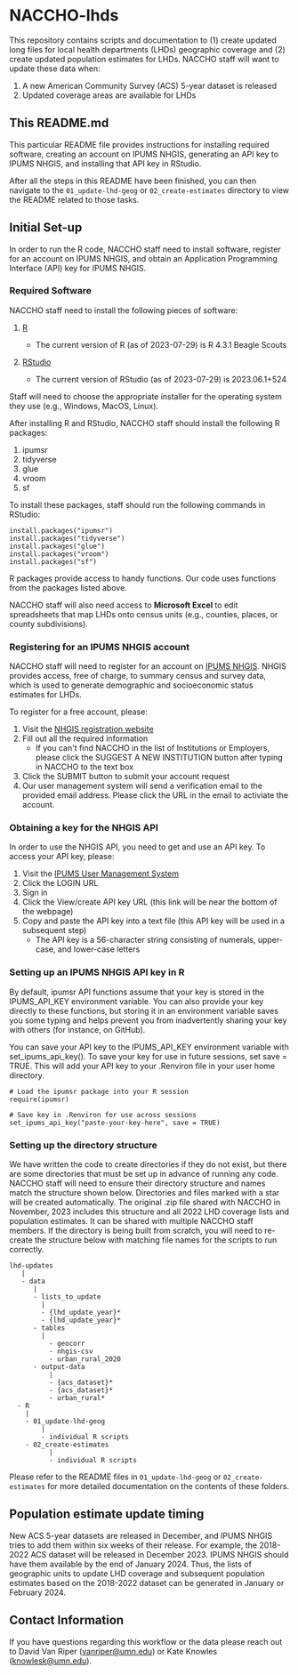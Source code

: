 # NACCHO-lhds

This repository contains scripts and documentation to (1) create updated long files for local health departments (LHDs) geographic coverage and (2) create updated population estimates for LHDs. NACCHO staff will want to update these data when:

1.  A new American Community Survey (ACS) 5-year dataset is released
2.  Updated coverage areas are available for LHDs

## This README.md

This particular README file provides instructions for installing required software, creating an account on IPUMS NHGIS, generating an API key to IPUMS NHGIS, and installing that API key in RStudio.

After all the steps in this README have been finished, you can then navigate to the `01_update-lhd-geog` or `02_create-estimates` directory to view the README related to those tasks.

## Initial Set-up

In order to run the R code, NACCHO staff need to install software, register for an account on IPUMS NHGIS, and obtain an Application Programming Interface (API) key for IPUMS NHGIS.

### Required Software

NACCHO staff need to install the following pieces of software:

1.  [R](https://cran.r-project.org/)

    -   The current version of R (as of 2023-07-29) is R 4.3.1 Beagle Scouts

2.  [RStudio](https://posit.co/download/rstudio-desktop/)

    -   The current version of RStudio (as of 2023-07-29) is 2023.06.1+524

Staff will need to choose the appropriate installer for the operating system they use (e.g., Windows, MacOS, Linux).

After installing R and RStudio, NACCHO staff should install the following R packages:

1.  ipumsr
2.  tidyverse
3.  glue
4.  vroom
5.  sf

To install these packages, staff should run the following commands in RStudio:

    install.packages("ipumsr")
    install.packages("tidyverse")
    install.packages("glue")
    install.packages("vroom")
    install.packages("sf")

R packages provide access to handy functions. Our code uses functions from the packages listed above. 

NACCHO staff will also need access to **Microsoft Excel** to edit spreadsheets that map LHDs onto census units (e.g., counties, places, or county subdivisions).

### Registering for an IPUMS NHGIS account

NACCHO staff will need to register for an account on [IPUMS NHGIS](https://www.nhgis.org/). NHGIS provides access, free of charge, to summary census and survey data, which is used to generate demographic and socioeconomic status estimates for LHDs.

To register for a free account, please:

1.  Visit the [NHGIS registration website](https://uma.pop.umn.edu/nhgis/user/new)
2.  Fill out all the required information
    -   If you can't find NACCHO in the list of Institutions or Employers, please click the SUGGEST A NEW INSTITUTION button after typing in NACCHO to the text box
3.  Click the SUBMIT button to submit your account request
4.  Our user management system will send a verification email to the provided email address. Please click the URL in the email to activiate the account.

### Obtaining a key for the NHGIS API

In order to use the NHGIS API, you need to get and use an API key. To access your API key, please:

1.  Visit the [IPUMS User Management System](https://uma.pop.umn.edu/)
2.  Click the LOGIN URL
3.  Sign in
4.  Click the View/create API key URL (this link will be near the bottom of the webpage)
5.  Copy and paste the API key into a text file (this API key will be used in a subsequent step)
    -   The API key is a 56-character string consisting of numerals, upper-case, and lower-case letters

### Setting up an IPUMS NHGIS API key in R

By default, ipumsr API functions assume that your key is stored in the IPUMS_API_KEY environment variable. You can also provide your key directly to these functions, but storing it in an environment variable saves you some typing and helps prevent you from inadvertently sharing your key with others (for instance, on GitHub).

You can save your API key to the IPUMS_API_KEY environment variable with set_ipums_api_key(). To save your key for use in future sessions, set save = TRUE. This will add your API key to your .Renviron file in your user home directory.

    # Load the ipumsr package into your R session
    require(ipumsr)

    # Save key in .Renviron for use across sessions
    set_ipums_api_key("paste-your-key-here", save = TRUE)

### Setting up the directory structure

We have written the code to create directories if they do not exist, but there are some directories that must be set up in advance of running any code. NACCHO staff will need to ensure their directory structure and names match the structure shown below. Directories and files marked with a star will be created automatically. The original .zip file shared with NACCHO in November, 2023 includes this structure and all 2022 LHD coverage lists and population estimates. It can be shared with multiple NACCHO staff members. If the directory is being built from scratch, you will need to re-create the structure below with matching file names for the scripts to run correctly.

    lhd-updates
       |
       - data
          |
          - lists_to_update
            |
            - {lhd_update_year}*
            - {lhd_update_year}*
          - tables
            |
              - geocorr
              - nhgis-csv
              - urban_rural_2020
          - output-data
              |
              - {acs_dataset}*
              - {acs_dataset}*
              - urban_rural*
      - R
        |
        - 01_update-lhd-geog
            |
            - individual R scripts
        - 02_create-estimates
              |
              - individual R scripts

Please refer to the README files in `01_update-lhd-geog` or `02_create-estimates` for more detailed documentation on the contents of these folders.

## Population estimate update timing
New ACS 5-year datasets are released in December, and IPUMS NHGIS tries to add them within six weeks of their release. For example, the 2018-2022 ACS dataset will be released in December 2023. IPUMS NHGIS should have them available by the end of January 2024. Thus, the lists of geographic units to update LHD coverage and subsequent population estimates based on the 2018-2022 dataset can be generated in January or February 2024.

## Contact Information
If you have questions regarding this workflow or the data please reach out to David Van Riper (vanriper@umn.edu) or Kate Knowles (knowlesk@umn.edu).